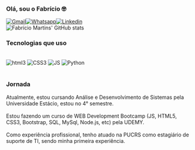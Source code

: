 ### Olá, sou o Fabrício 🤓 

[![Gmail](https://img.shields.io/badge/Gmail-D14836?style=for-the-badge&logo=gmail&logoColor=white)](https://mail.google.com/mail/u/0/#inbox?compose=GTvVlcRwRfBmdMzKqVDBFdSDXzPFDPBqHrcPbCBmhsjXjbHJgKmHrmQLlXRrBPjfmQQCXnjCgJSnL)[![Whatsapp](https://img.shields.io/badge/WhatsApp-25D366?style=for-the-badge&logo=whatsapp&logoColor=white)](https://wa.me/5551981758861)[![Linkedin](https://img.shields.io/badge/LinkedIn-0077B5?style=for-the-badge&logo=linkedin&logoColor=white)](https://www.linkedin.com/feed/)<br/>
![Fabrício Martins' GitHub stats](https://github-readme-stats.vercel.app/api?username=Fabricio9227&show_icons=true&theme=radical)


### Tecnologias que uso 

<div style="display: inline_block"><br/>
    <img align="center" alt="html3" src="https://img.shields.io/badge/HTML5-E34F26?style=for-the-badge&logo=html5&logoColor=white" />
    <img align="center" alt="CSS3" src="https://img.shields.io/badge/CSS3-1572B6?style=for-the-badge&logo=css3&logoColor=white" />
    <img align="center" alt="JS" src="https://img.shields.io/badge/JavaScript-F7DF1E?style=for-the-badge&logo=javascript&logoColor=black" />
    <img align="center" alt="Python" src="https://img.shields.io/badge/Python-14354C?style=for-the-badge&logo=python&logoColor=white" />
</div><br/>

### Jornada

 <div> Atualmente, estou cursando Análise e Desenvolvimento de Sistemas pela Universidade Estácio, estou no 4° semestre. </div> 
 <br/>
 <div> Estou fazendo um curso de WEB Development Bootcamp (JS, HTML5, CSS3, Bootstrap, SQL, MySql, Node.js, etc) pela UDEMY. <div/><br/>
  <div> Como experiência profissional, tenho atuado na PUCRS como estagiário de suporte de TI, sendo minha primeira experiência. <div/>
